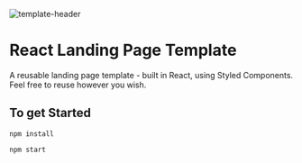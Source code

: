 ![template-header](https://user-images.githubusercontent.com/66869833/197572401-dee8eb0d-3864-4180-ac5d-942faf9a3b84.jpg)

# React Landing Page Template

A reusable landing page template - built in React, using Styled Components. Feel free to reuse however you wish.

## To get Started

```
npm install

npm start
```
